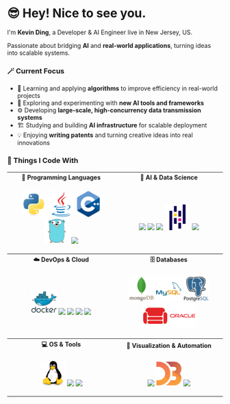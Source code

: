 <h1 align="left">😎 Hey! Nice to see you.</h1>

<p align="Left">
I'm <b>Kevin Ding</b>, a Developer & AI Engineer live in New Jersey, US.<br>
  
Passionate about bridging <b>AI</b> and <b>real-world applications</b>, turning ideas into scalable systems.<br>
</p>

### 🪄 Current Focus
- 🧠 Learning and applying **algorithms** to improve efficiency in real-world projects  
- 🧰 Exploring and experimenting with **new AI tools and frameworks**  
- ⚙️ Developing **large-scale, high-concurrency data transmission systems**  
- 🏗️ Studying and building **AI infrastructure** for scalable deployment  
- 💡 Enjoying **writing patents** and turning creative ideas into real innovations


### 🧰 Things I Code With
<table width="100%">
  <tr>
    <th width="50%">🧠 Programming Languages</th>
    <th width="50%">🤖 AI & Data Science</th>
  </tr>
  <tr>
    <td align="center" style="padding:20px;">
      <img src="https://raw.githubusercontent.com/devicons/devicon/master/icons/python/python-original.svg" width="60"/> 
      <img src="https://raw.githubusercontent.com/devicons/devicon/master/icons/java/java-original.svg" width="60"/> 
      <img src="https://raw.githubusercontent.com/devicons/devicon/master/icons/cplusplus/cplusplus-original.svg" width="60"/> 
      <img src="https://raw.githubusercontent.com/devicons/devicon/master/icons/go/go-original.svg" width="60"/> 
      <img src="https://www.vectorlogo.zone/logos/gnu_bash/gnu_bash-icon.svg" width="60"/> 
    </td>
    <td align="center" style="padding:20px;">
      <img src="https://www.vectorlogo.zone/logos/pytorch/pytorch-icon.svg" width="60"/> 
      <img src="https://www.vectorlogo.zone/logos/tensorflow/tensorflow-icon.svg" width="60"/> 
      <img src="https://upload.wikimedia.org/wikipedia/commons/0/05/Scikit_learn_logo_small.svg" width="60"/> 
      <img src="https://raw.githubusercontent.com/devicons/devicon/master/icons/pandas/pandas-original.svg" width="60"/> 
      <img src="https://seaborn.pydata.org/_images/logo-mark-lightbg.svg" width="60"/> 
    </td>
  </tr>

  <tr>
    <th>☁️ DevOps & Cloud</th>
    <th>🗄️ Databases</th>
  </tr>
  <tr>
    <td align="center" style="padding:20px;">
      <img src="https://raw.githubusercontent.com/devicons/devicon/master/icons/docker/docker-original-wordmark.svg" width="60"/> 
      <img src="https://www.vectorlogo.zone/logos/kubernetes/kubernetes-icon.svg" width="60"/> 
      <img src="https://www.vectorlogo.zone/logos/microsoft_azure/microsoft_azure-icon.svg" width="60"/> 
      <img src="https://www.vectorlogo.zone/logos/git-scm/git-scm-icon.svg" width="60"/> 
      <img src="https://www.vectorlogo.zone/logos/grafana/grafana-icon.svg" width="60"/> 
    </td>
    <td align="center" style="padding:20px;">
      <img src="https://raw.githubusercontent.com/devicons/devicon/master/icons/mongodb/mongodb-original-wordmark.svg" width="60"/> 
      <img src="https://raw.githubusercontent.com/devicons/devicon/master/icons/mysql/mysql-original-wordmark.svg" width="60"/> 
      <img src="https://raw.githubusercontent.com/devicons/devicon/master/icons/postgresql/postgresql-original-wordmark.svg" width="60"/> 
      <img src="https://raw.githubusercontent.com/devicons/devicon/master/icons/couchdb/couchdb-original.svg" width="60"/> 
      <img src="https://raw.githubusercontent.com/devicons/devicon/master/icons/oracle/oracle-original.svg" width="60"/> 
    </td>
  </tr>

  <tr>
    <th>💻 OS & Tools</th>
    <th>🔬 Visualization & Automation</th>
  </tr>
  <tr>
    <td align="center" style="padding:20px;">
      <img src="https://raw.githubusercontent.com/devicons/devicon/master/icons/linux/linux-original.svg" width="60"/> 
      <img src="https://www.vectorlogo.zone/logos/gnu_bash/gnu_bash-icon.svg" width="60"/> 
      <img src="https://www.vectorlogo.zone/logos/jenkins/jenkins-icon.svg" width="60"/> 
    </td>
    <td align="center" style="padding:20px;">
      <img src="https://www.vectorlogo.zone/logos/opencv/opencv-icon.svg" width="60"/> 
      <img src="https://raw.githubusercontent.com/devicons/devicon/master/icons/d3js/d3js-original.svg" width="60"/> 
      <img src="https://raw.githubusercontent.com/detain/svg-logos/780f25886640cef088af994181646db2f6b1a3f8/svg/selenium-logo.svg" width="60"/> 
    </td>
  </tr>
</table>
